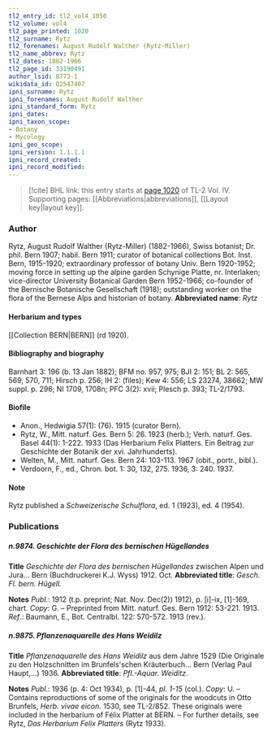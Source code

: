 ```yaml
---
tl2_entry_id: tl2_vol4_1050
tl2_volume: vol4
tl2_page_printed: 1020
tl2_surname: Rytz
tl2_forenames: August Rudolf Walther (Rytz-Miller)
tl2_name_abbrev: Rytz
tl2_dates: 1882-1966
tl2_page_id: 33190491
author_lsid: 8773-1
wikidata_id: Q2547407
ipni_surname: Rytz
ipni_forenames: August Rudolf Walther
ipni_standard_form: Rytz
ipni_dates: 
ipni_taxon_scope: 
- Botany
- Mycology
ipni_geo_scope: 
ipni_version: 1.1.1.1
ipni_record_created: 
ipni_record_modified:
---
```



> [!cite] BHL link: this entry starts at [page 1020](https://www.biodiversitylibrary.org/page/33190491) of TL-2 Vol. IV.
> Supporting pages: [[Abbreviations|abbreviations]], [[Layout key|layout key]].

### Author

Rytz, August Rudolf Walther (Rytz-Miller) (1882-1966), Swiss botanist; Dr. phil. Bern 1907; habil. Bern 1911; curator of botanical collections Bot. Inst. Bern, 1915-1920; extraordinary professor of botany Univ. Bern 1920-1952; moving force in setting up the alpine garden Schynige Platte, nr. Interlaken; vice-director University Botanical Garden Bern 1952-1966; co-founder of the Bernische Botanische Gesellschaft (1918); outstanding worker on the flora of the Bernese Alps and historian of botany. 
**Abbreviated name**: *Rytz*

#### Herbarium and types

[[Collection BERN|BERN]] (rd 1920).

#### Bibliography and biography

Barnhart 3: 196 (b. 13 Jan 1882); BFM no. 957, 975; BJI 2: 151; BL 2: 565, 569, 570, 711; Hirsch p. 256; IH 2: (files); Kew 4: 556; LS 23274, 38662; MW suppl. p. 296; NI 1709, 1708n; PFC 3(2): xvii; Plesch p. 393; TL-2/1793.

#### Biofile

- Anon., Hedwigia 57(1): (76). 1915 (curator Bern).
- Rytz, W., Mitt. naturf. Ges. Bern 5: 26. 1923 (herb.); Verh. naturf. Ges. Basel 44(1): 1-222. 1933 (Das Herbarium Felix Platters. Ein Beitrag zur Geschichte der Botanik der xvi. Jahrhunderts).
- Welten, M., Mitt. naturf. Ges. Bern 24: 103-113. 1967 (obit., portr., bibl.).
- Verdoorn, F., ed., Chron. bot. 1: 30, 132, 275. 1936, 3: 240. 1937.

#### Note

Rytz published a *Schweizerische Schulflora*, ed. 1 (1923), ed. 4 (1954).

### Publications

##### n.9874. Geschichte der Flora des bernischen Hügellandes

**Title**
*Geschichte der Flora des bernischen Hügellandes* zwischen Alpen und Jura... Bern (Buchdruckerei K.J. Wyss) 1912. Oct.
**Abbreviated title**: *Gesch. Fl. bern. Hügell.*

**Notes**
*Publ*.: 1912 (t.p. preprint; Nat. Nov. Dec(2)) 1912), p. \[i\]-ix, \[1\]-169, chart. *Copy*: G. – Preprinted from Mitt. naturf. Ges. Bern 1912: 53-221. 1913.
*Ref*.: Baumann, E., Bot. Centralbl. 122: 570-572. 1913 (rev.).

##### n.9875. Pflanzenaquarelle des Hans Weidilz

**Title**
*Pflanzenaquarelle des Hans Weidilz* aus dem Jahre 1529 (Die Originale zu den Holzschnitten im Brunfels'schen Kräuterbuch... Bern (Verlag Paul Haupt,...) 1936.
**Abbreviated title**: *Pfl.-Aquar. Weiditz*.

**Notes**
*Publ*.: 1936 (p. 4: Oct 1934), p. \[1\]-44, *pl. 1-15* (col.). *Copy*: U. – Contains reproductions of some of the originals for the woodcuts in Otto Brunfels, *Herb. vivae eicon.* 1530, see TL-2/852. These originals were included in the herbarium of Félix Platter at BERN. – For further details, see Rytz, *Das Herbarium Felix Platters* (Rytz 1933).


